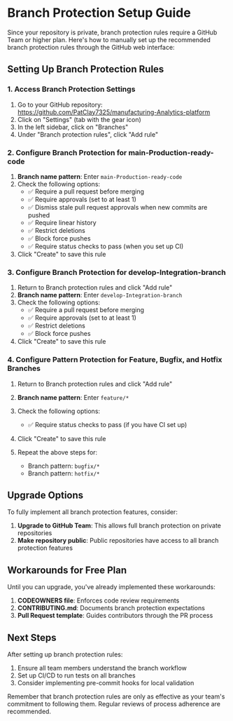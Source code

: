 # Branch Protection Setup Guide

Since your repository is private, branch protection rules require a GitHub Team or higher plan. Here's how to manually set up the recommended branch protection rules through the GitHub web interface:

## Setting Up Branch Protection Rules

### 1. Access Branch Protection Settings

1. Go to your GitHub repository: https://github.com/PatClay7325/manufacturing-Analytics-platform
2. Click on "Settings" (tab with the gear icon)
3. In the left sidebar, click on "Branches"
4. Under "Branch protection rules", click "Add rule"

### 2. Configure Branch Protection for main-Production-ready-code

1. **Branch name pattern**: Enter `main-Production-ready-code`
2. Check the following options:
   - ✅ Require a pull request before merging
   - ✅ Require approvals (set to at least 1)
   - ✅ Dismiss stale pull request approvals when new commits are pushed
   - ✅ Require linear history
   - ✅ Restrict deletions
   - ✅ Block force pushes
   - ✅ Require status checks to pass (when you set up CI)
3. Click "Create" to save this rule

### 3. Configure Branch Protection for develop-Integration-branch

1. Return to Branch protection rules and click "Add rule"
2. **Branch name pattern**: Enter `develop-Integration-branch`
3. Check the following options:
   - ✅ Require a pull request before merging
   - ✅ Require approvals (set to at least 1)
   - ✅ Restrict deletions
   - ✅ Block force pushes
4. Click "Create" to save this rule

### 4. Configure Pattern Protection for Feature, Bugfix, and Hotfix Branches

1. Return to Branch protection rules and click "Add rule"
2. **Branch name pattern**: Enter `feature/*`
3. Check the following options:
   - ✅ Require status checks to pass (if you have CI set up)
4. Click "Create" to save this rule

5. Repeat the above steps for:
   - Branch pattern: `bugfix/*`
   - Branch pattern: `hotfix/*`

## Upgrade Options

To fully implement all branch protection features, consider:

1. **Upgrade to GitHub Team**: This allows full branch protection on private repositories
2. **Make repository public**: Public repositories have access to all branch protection features

## Workarounds for Free Plan

Until you can upgrade, you've already implemented these workarounds:

1. **CODEOWNERS file**: Enforces code review requirements
2. **CONTRIBUTING.md**: Documents branch protection expectations
3. **Pull Request template**: Guides contributors through the PR process

## Next Steps

After setting up branch protection rules:

1. Ensure all team members understand the branch workflow
2. Set up CI/CD to run tests on all branches
3. Consider implementing pre-commit hooks for local validation

Remember that branch protection rules are only as effective as your team's commitment to following them. Regular reviews of process adherence are recommended.